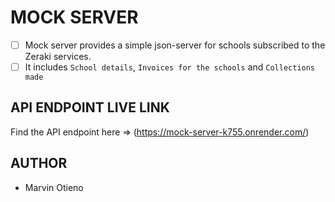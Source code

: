 # MOCK SERVER
- [ ] Mock server provides a simple json-server for schools subscribed to the Zeraki services.
- [ ] It includes `School details`, `Invoices for the schools` and `Collections made`

## API ENDPOINT LIVE LINK
Find the API endpoint here => (https://mock-server-k755.onrender.com/)

## AUTHOR
- Marvin Otieno
